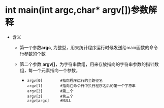 # int main(int argc,char* argv[])参数解释

* 含义

  * 第一个参数**argc**, 为整型，用来统计程序运行时候发送给main函数的命令行参数的个数

  * 第二个参数 **argv[]**，为字符串数组，用来存放指向的字符串参数的指针数组，每一个元素指向一个参数。

    * ```shell
      argv[0]        #指向程序运行的全路径名
      argv[1]        #指向在命令行中执行程序名后的第一个字符串
      argv[2]        #第二个
      argv[3]        #第三个
      argv[argc]     #NULL
      ```